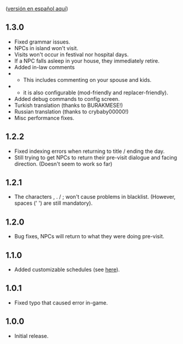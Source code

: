 ([versión en español aquí](https://github.com/misty-spring/FarmhouseVisits/blob/main/CHANGELOG-es.md))

## 1.3.0
- Fixed grammar issues.
- NPCs in island won't visit.
- Visits won't occur in festival nor hospital days.
- If a NPC falls asleep in your house, they immediately retire.
- Added in-law comments 
- - This includes commenting on your spouse and kids.
- - it is also configurable (mod-friendly and replacer-friendly).
- Added debug commands to config screen.
- Turkish translation (thanks to BURAKMESE!)
- Russian translation (thanks to crybaby00000!)
- Misc performance fixes.

## 1.2.2
- Fixed indexing errors when returning to title / ending the day. 
- Still trying to get NPCs to return their pre-visit dialogue and facing direction. (Doesn't seem to work so far)

## 1.2.1
- The characters , . / ; won't cause problems in blacklist. (However, spaces (' ') are still mandatory).

## 1.2.0
- Bug fixes, NPCs will return to what they were doing pre-visit.

## 1.1.0
- Added customizable schedules (see [here](https://github.com/misty-spring/FarmhouseVisits/blob/main/README.md)).

## 1.0.1
- Fixed typo that caused error in-game.

## 1.0.0
- Initial release. 
